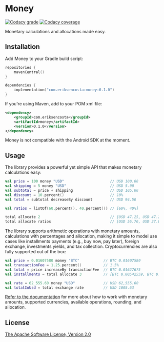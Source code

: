 # Money

[![Codacy grade](https://img.shields.io/codacy/grade/a6fc46b250fd447d881922b200214d03)](https://app.codacy.com/gh/eriksencosta/money/dashboard)
[![Codacy coverage](https://img.shields.io/codacy/coverage/a6fc46b250fd447d881922b200214d03)](https://app.codacy.com/gh/eriksencosta/money/coverage)

Monetary calculations and allocations made easy.

## Installation

Add Money to your Gradle build script:

```kotlin
repositories {
    mavenCentral()
}

dependencies {
    implementation("com.eriksencosta:money:0.1.0")
}
```

If you're using Maven, add to your POM xml file:

```xml
<dependency>
    <groupId>com.eriksencosta</groupId>
    <artifactId>money</artifactId>
    <version>0.1.0</version>
</dependency>
```

Money is not compatible with the Android SDK at the moment.

## Usage

The library provides a powerful yet simple API that makes monetary calculations easy:

```kotlin
val price = 100 money "USD"                     // USD 100.00
val shipping = 5 money "USD"                    // USD 5.00
val subtotal = price + shipping                 // USD 105.00
val discount = 10.percent()                     // 10%
val total = subtotal decreaseBy discount        // USD 94.50

val ratios = listOf(60.percent(), 40.percent()) // [60%, 40%]

total allocate 2                                // [USD 47.25, USD 47.25]
total allocate ratios                           // [USD 56.70, USD 37.80]
```

The library supports arithmetic operations with monetary amounts, calculations with percentages and allocation, making
it simple to model use cases like installments payments (e.g., buy now, pay later), foreign exchange, investments
yields, and tax collection. Cryptocurrencies are also fully supported out of the box:

```kotlin
val price = 0.01607580 money "BTC"           // BTC 0.01607580
val transactionFee = 1.25.percent()          // 1.5%
val total = price increaseBy transactionFee  // BTC 0.01627675
val installments = total allocate 3          // [BTC 0.00542559, BTC 0.00542558, BTC 0.00542558]

val rate = 62_555.60 money "USD"             // USD 62,555.60
val totalInUsd = total exchange rate         // USD 1005.63
```

[Refer to the documentation](docs/README.md) for more about how to work with monetary amounts, supported currencies,
available operations, rounding, and allocation.

## License

[The Apache Software License, Version 2.0](https://choosealicense.com/licenses/apache/)
